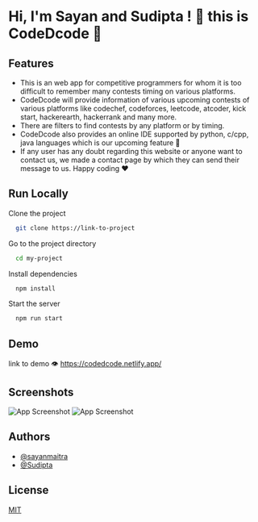 
# Hi, I'm Sayan and Sudipta ! 👋 this is CodeDcode 📰



## Features

- This is an web app for competitive programmers for whom it is too difficult to remember many contests timing on various platforms.
- CodeDcode will provide information of various upcoming contests of various platforms like codechef, codeforces, leetcode, atcoder, kick start, hackerearth, hackerrank and many more.
- There are filters to find contests by any platform or by timing.
- CodeDcode also provides an online IDE supported by python, c/cpp, java languages which is our upcoming feature 🌼
- If any user has any doubt regarding this website or anyone want to contact us, we made a contact page by which they can send their message to us. Happy coding ❤️


## Run Locally

Clone the project

```bash
  git clone https://link-to-project
```

Go to the project directory

```bash
  cd my-project
```

Install dependencies

```bash
  npm install
```

Start the server

```bash
  npm run start
```


## Demo

link to demo 👁️
https://codedcode.netlify.app/

## Screenshots

![App Screenshot](loading )
![App Screenshot](loading)

## Authors

- [@sayanmaitra](https://github.com/sayan112)
- [@Sudipta](https://github.com/Sudipta2002)



## License

[MIT](https://choosealicense.com/licenses/mit/)

